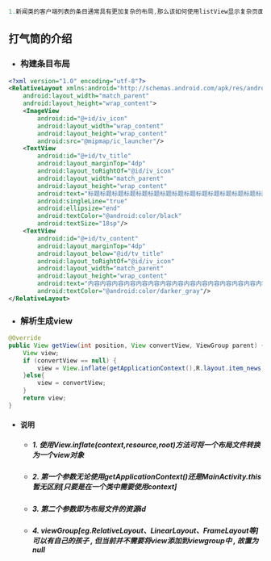 ```java
1.新闻类的客户端列表的条目通常具有更加复杂的布局,那么该如何使用listView显示复杂页面呢?
```

## 打气筒的介绍

* ### 构建条目布局

```xml
<?xml version="1.0" encoding="utf-8"?>
<RelativeLayout xmlns:android="http://schemas.android.com/apk/res/android"
    android:layout_width="match_parent"
    android:layout_height="wrap_content">
    <ImageView
        android:id="@+id/iv_icon"
        android:layout_width="wrap_content"
        android:layout_height="wrap_content"
        android:src="@mipmap/ic_launcher"/>
    <TextView
        android:id="@+id/tv_title"
        android:layout_marginTop="4dp"
        android:layout_toRightOf="@id/iv_icon"
        android:layout_width="match_parent"
        android:layout_height="wrap_content"
        android:text="标题标题标题标题标题标题标题标题标题标题标题标题标题标题标题标题标题"
        android:singleLine="true"
        android:ellipsize="end"
        android:textColor="@android:color/black"
        android:textSize="18sp"/>
    <TextView
        android:id="@+id/tv_content"
        android:layout_marginTop="4dp"
        android:layout_below="@id/tv_title"
        android:layout_toRightOf="@id/iv_icon"
        android:layout_width="match_parent"
        android:layout_height="wrap_content"
        android:text="内容内容内容内容内容内容内容内容内容内容内容内容内容内容内容内容"
        android:textColor="@android:color/darker_gray"/>
</RelativeLayout>
```

* ### 解析生成view

```java
@Override
public View getView(int position, View convertView, ViewGroup parent) {
    View view;
    if (convertView == null) {
        view = View.inflate(getApplicationContext(),R.layout.item_news,null);
    }else{
        view = convertView;
    }
    return view;
}
```

* #### 说明

  * ##### 1. 使用View.inflate\(context,resource,root\)方法可将一个布局文件转换为一个view对象
  * ##### 2. 第一个参数无论使用getApplicationContext\(\)还是MainActivity.this暂无区别\[只要是在一个类中需要使用context\]
  * ##### 3. 第二个参数即为布局文件的资源id
  * ##### 4. viewGroup\[eg.RelativeLayout、LinearLayout、FrameLayout等\]可以有自己的孩子 , 但当前并不需要将view添加到viewgroup中 , 故置为null




